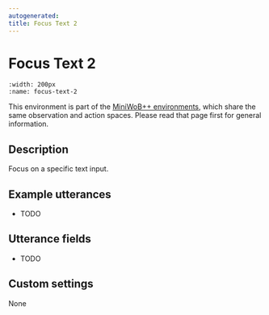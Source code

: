 ```yaml
---
autogenerated:
title: Focus Text 2
---
```


# Focus Text 2

```{figure} ../../_static/videos/miniwob/focus-text-2.gif 
:width: 200px
:name: focus-text-2
```

This environment is part of the <a href='..'>MiniWoB++ environments</a>, which share the same observation and action spaces. Please read that page first for general information.

## Description

Focus on a specific text input.

## Example utterances

* TODO

## Utterance fields

* TODO

## Custom settings

None
